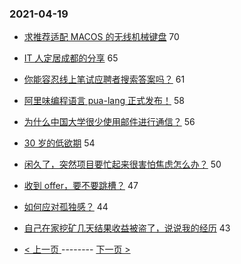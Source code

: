 ### 2021-04-19 
- [求推荐适配 MACOS 的无线机械键盘](https://www.v2ex.com/t/771490) 70
- [IT 人定居成都的分享](https://www.v2ex.com/t/771506) 65
- [你能容忍线上笔试应聘者搜索答案吗？](https://www.v2ex.com/t/771527) 61
- [阿里味编程语言 pua-lang 正式发布！](https://www.v2ex.com/t/771576) 58
- [为什么中国大学很少使用邮件进行通信？](https://www.v2ex.com/t/771662) 56
- [30 岁的低欲期](https://www.v2ex.com/t/771627) 54
- [闲久了，突然项目要忙起来很害怕焦虑怎么办？](https://www.v2ex.com/t/771549) 50
- [收到 offer，要不要跳槽？](https://www.v2ex.com/t/771628) 47
- [如何应对孤独感？](https://www.v2ex.com/t/771599) 44
- [自己在家挖矿几天结果收益被盗了，说说我的经历](https://www.v2ex.com/t/771563) 43 

- [ < 上一页 ](https://github.com/able8/v2ex-hot-record/blob/master/2021-04-18.md) -------- [ 下一页 > ](https://github.com/able8/v2ex-hot-record/blob/master/2021-04-20.md)
